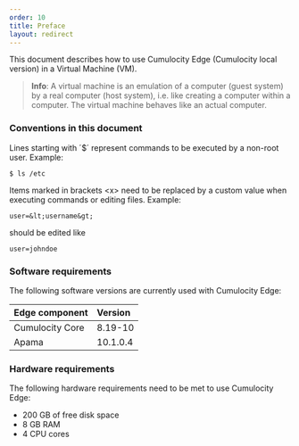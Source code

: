 ```yaml
---
order: 10
title: Preface
layout: redirect
---
```


This document describes how to use Cumulocity Edge (Cumulocity local version) in a Virtual Machine (VM).

>**Info**: A virtual machine is an emulation of a computer (guest system) by a real computer (host system), i.e. like creating a computer within a computer. The virtual machine behaves like an actual computer.


### Conventions in this document

Lines starting with ´&#36;´ represent commands to be executed by a non-root user. Example:
	
	$ ls /etc

Items marked in brackets &lt;x&gt; need to be replaced by a custom value when executing commands or editing files. Example:

	user=&lt;username&gt;

should be edited like

	user=johndoe


### Software requirements

The following software versions are currently used with Cumulocity Edge:

|Edge component|Version|
|:---|:---|
|Cumulocity Core |8.19-10|
|Apama|10.1.0.4|


### Hardware requirements

The following hardware requirements need to be met to use Cumulocity Edge:

* 200 GB of free disk space
* 8 GB RAM
* 4 CPU cores


